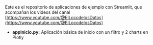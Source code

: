 Este es el repositorio de aplicaciones de ejemplo con Streamlit, que acompañan los videos del canal [https://www.youtube.com/@ElLocodelosDatos](https://www.youtube.com/@ElLocodelosDatos)
* **appInicio.py:** Aplicación básica de inicio con un filtro y 2 charts en Plotly
